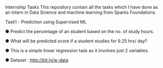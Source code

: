 Internship Tasks
This repository contain all the tasks which I have done as an intern in Data Science and machine learning from Sparks Foundations

Task1 - Prediction using Supervised ML

● Predict the percentage of an student based on the no. of study hours.

● What will be predicted score if a student studies for 9.25 hrs/ day?

● This is a simple linear regression task as it involves just 2 variables.

● Dataset : http://bit.ly/w-data
